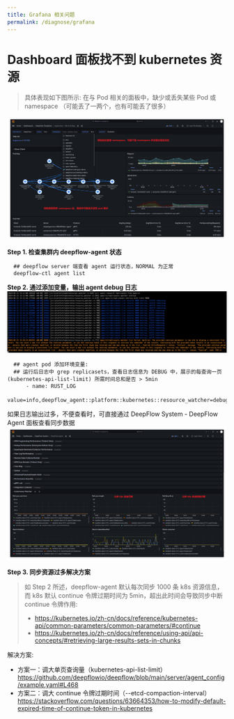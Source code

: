 ```yaml
---
title: Grafana 相关问题
permalink: /diagnose/grafana
---
```


# Dashboard 面板找不到 kubernetes 资源
> 具体表现如下图所示: 在与 Pod 相关的面板中，缺少或丢失某些 Pod 或 namespace （可能丢了一两个，也有可能丢了很多）

<img src="./imgs/grafana_not_found_k8s_resources.png">

**Step 1. 检查集群内 deepflow-agent 状态**
```
  ## deepflow server 端查看 agent 运行状态，NORMAL 为正常
  deepflow-ctl agent list
```

**Step 2. 通过添加变量，输出 agent debug 日志**
<img src="./imgs/deepflow_agent_debug_log.png">

```
  ## agent pod 添加环境变量:
  ## 运行后日志中 grep replicasets，查看日志信息为 DEBUG 中，展示的每查询一页 (kubernetes-api-list-limit) 所需时间总和是否 > 5min
      - name: RUST_LOG
        value=info,deepflow_agent::platform::kubernetes::resource_watcher=debug
```

如果日志输出过多，不便查看时，可直接通过 DeepFlow System - DeepFlow Agent 面板查看同步数据
<img src="./imgs/deepflow_agent_sync_k8s_resources.png">

**Step 3. 同步资源过多解决方案**
> 如 Step 2 所述，deepflow-agent 默认每次同步 1000 条 k8s 资源信息，而 k8s 默认 continue 令牌过期时间为 5min，超出此时间会导致同步中断
> continue 令牌作用:
> - https://kubernetes.io/zh-cn/docs/reference/kubernetes-api/common-parameters/common-parameters/#continue
> - https://kubernetes.io/zh-cn/docs/reference/using-api/api-concepts/#retrieving-large-results-sets-in-chunks

解决方案:
  - 方案一：调大单页查询量（kubernetes-api-list-limit）
  https://github.com/deepflowio/deepflow/blob/main/server/agent_config/example.yaml#L468
  - 方案二：调大 continue 令牌过期时间（--etcd-compaction-interval）
  https://stackoverflow.com/questions/63664353/how-to-modify-default-expired-time-of-continue-token-in-kubernetes
